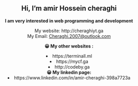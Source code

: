 <center><h2> Hi, I’m amir Hossein cheraghi </h2>
<p>
<b>
I am very interested in web programming and development
</b>

<br />
 <p>My website: http://cheraghiyt.ga 
<br /> My Email: <a href="mailto:Cheraghi.2007@outlook.com">Cheraghi.2007@outlook.com</a>

<b> 😀️ My other websites :</b>
<li> https://terminall.ml <br />
<li> https://mycf.ga <br />
<li> http://codeby.ga <br />
<b> 😀️ My linkedin page:</b>
<li>https://www.linkedin.com/in/amir-cheraghi-398a7723a
</li>
